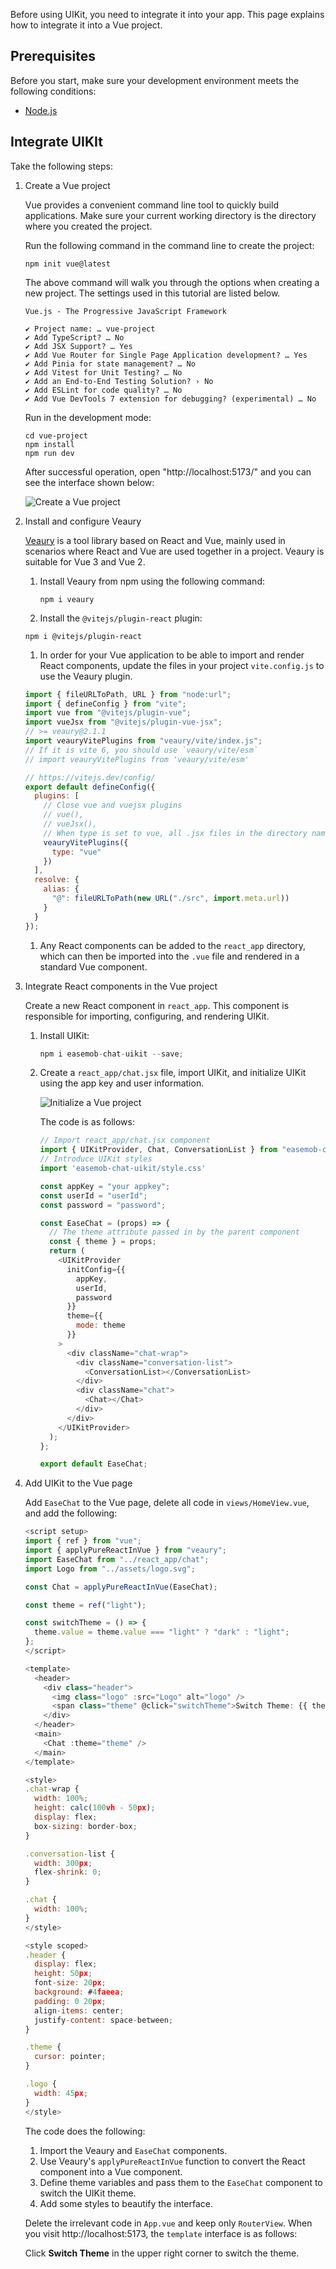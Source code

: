 Before using UIKit, you need to integrate it into your app. This page explains how to integrate it into a Vue project.

## Prerequisites

Before you start, make sure your development environment meets the following conditions:

- [Node.js](https://nodejs.org/en)

## Integrate UIKIt

Take the following steps:

1. Create a Vue project

    Vue provides a convenient command line tool to quickly build applications. Make sure your current working directory is the directory where you created the project.
    
    Run the following command in the command line to create the project:

    ```
    npm init vue@latest
    ```
   
    The above command will walk you through the options when creating a new project. The settings used in this tutorial are listed below.

    ```
   Vue.js - The Progressive JavaScript Framework
   
   ✔ Project name: … vue-project
   ✔ Add TypeScript? … No
   ✔ Add JSX Support? … Yes
   ✔ Add Vue Router for Single Page Application development? … Yes
   ✔ Add Pinia for state management? … No
   ✔ Add Vitest for Unit Testing? … No
   ✔ Add an End-to-End Testing Solution? › No
   ✔ Add ESLint for code quality? … No
   ✔ Add Vue DevTools 7 extension for debugging? (experimental) … No
    ```
   
    Run in the development mode:

    ```
   cd vue-project
   npm install
   npm run dev
    ```
   
   After successful operation, open "http://localhost:5173/" and you can see the interface shown below:

    ![Create a Vue project](../../assets/images/vue-project-create.png)

1. Install and configure Veaury

    [Veaury](https://github.com/gloriasoft/veaury#readme) is a tool library based on React and Vue, mainly used in scenarios where React and Vue are used together in a project. Veaury is suitable for Vue 3 and Vue 2.

    1. Install Veaury from npm using the following command:

       ```
       npm i veaury
       ```
       
    1. Install the `@vitejs/plugin-react` plugin: 

    ```
    npm i @vitejs/plugin-react
    ```
   
    1. In order for your Vue application to be able to import and render React components, update the files in your project `vite.config.js` to use the Veaury plugin.

    ```javascript
    import { fileURLToPath, URL } from "node:url";
    import { defineConfig } from "vite";
    import vue from "@vitejs/plugin-vue";
    import vueJsx from "@vitejs/plugin-vue-jsx";
    // >= veaury@2.1.1
    import veauryVitePlugins from "veaury/vite/index.js";
    // If it is vite 6, you should use `veaury/vite/esm`
    // import veauryVitePlugins from 'veaury/vite/esm'
    
    // https://vitejs.dev/config/
    export default defineConfig({
      plugins: [
        // Close vue and vuejsx plugins
        // vue(),
        // vueJsx(),
        // When type is set to vue, all .jsx files in the directory named `react_app` will be compiled by react jsx, and .jsx in other directories will be compiled by vue jsx.
        veauryVitePlugins({
          type: "vue"
        })
      ],
      resolve: {
        alias: {
          "@": fileURLToPath(new URL("./src", import.meta.url))
        }
      }
    });
    ```
   
    1. Any React components can be added to the `react_app` directory, which can then be imported into the `.vue` file and rendered in a standard Vue component.

1. Integrate React components in the Vue project

     Create a new React component in `react_app`. This component is responsible for importing, configuring, and rendering UIKit.

    1. Install UIKit:

        ```javascript
        npm i easemob-chat-uikit --save;
        ```

    1. Create a  `react_app/chat.jsx` file, import UIKit, and initialize UIKit using the app key and user information.

       ![Initialize a Vue project](../../assets/images/vue-initialization.png)

       The code is as follows:

       ```javascript
       // Import react_app/chat.jsx component
       import { UIKitProvider, Chat, ConversationList } from "easemob-chat-uikit";
       // Introduce UIKit styles
       import 'easemob-chat-uikit/style.css'
       
       const appKey = "your appkey";
       const userId = "userId";
       const password = "password";
       
       const EaseChat = (props) => {
         // The theme attribute passed in by the parent component
         const { theme } = props;
         return (
           <UIKitProvider
             initConfig={{
               appKey,
               userId,
               password
             }}
             theme={{
               mode: theme
             }}
           >
             <div className="chat-wrap">
               <div className="conversation-list">
                 <ConversationList></ConversationList>
               </div>
               <div className="chat">
                 <Chat></Chat>
               </div>
             </div>
           </UIKitProvider>
         );
       };
       
       export default EaseChat;
       ```
   
1. Add UIKit to the Vue page

    Add `EaseChat` to the Vue page, delete all code in `views/HomeView.vue`, and add the following:

    ```javascript
    <script setup>
    import { ref } from "vue";
    import { applyPureReactInVue } from "veaury";
    import EaseChat from "../react_app/chat";
    import Logo from "../assets/logo.svg";
    
    const Chat = applyPureReactInVue(EaseChat);
    
    const theme = ref("light");
    
    const switchTheme = () => {
      theme.value = theme.value === "light" ? "dark" : "light";
    };
    </script>
    
    <template>
      <header>
        <div class="header">
          <img class="logo" :src="Logo" alt="logo" />
          <span class="theme" @click="switchTheme">Switch Theme: {{ theme }}</span>
        </div>
      </header>
      <main>
        <Chat :theme="theme" />
      </main>
    </template>
    
    <style>
    .chat-wrap {
      width: 100%;
      height: calc(100vh - 50px);
      display: flex;
      box-sizing: border-box;
    }
    
    .conversation-list {
      width: 300px;
      flex-shrink: 0;
    }
    
    .chat {
      width: 100%;
    }
    </style>
    
    <style scoped>
    .header {
      display: flex;
      height: 50px;
      font-size: 20px;
      background: #4faeea;
      padding: 0 20px;
      align-items: center;
      justify-content: space-between;
    }
    
    .theme {
      cursor: pointer;
    }
    
    .logo {
      width: 45px;
    }
    </style>
    
    ```
   
    The code does the following:
    
    1. Import the Veaury and `EaseChat` components.
    1. Use Veaury's `applyPureReactInVue` function to convert the React component into a Vue component.
    1. Define theme variables and pass them to the `EaseChat` component to switch the UIKit theme.
    1. Add some styles to beautify the interface.

    Delete the irrelevant code in `App.vue` and keep only `RouterView`. When you visit http://localhost:5173, the `template` interface is as follows:

    Click **Switch Theme** in the upper right corner to switch the theme.